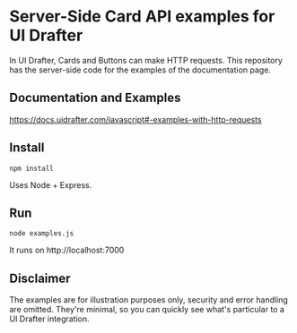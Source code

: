# Server-Side Card API examples for UI Drafter
In UI Drafter, Cards and Buttons can make HTTP requests. This repository
has the server-side code for the examples of the documentation page.


## Documentation and Examples
https://docs.uidrafter.com/javascript#-examples-with-http-requests


## Install
```shell script
npm install
```
Uses Node + Express.


## Run
```shell script
node examples.js
```
It runs on http://localhost:7000


## Disclaimer
The examples are for illustration purposes only, security and error
handling are omitted. They're minimal, so you can quickly see what's
particular to a UI Drafter integration.

